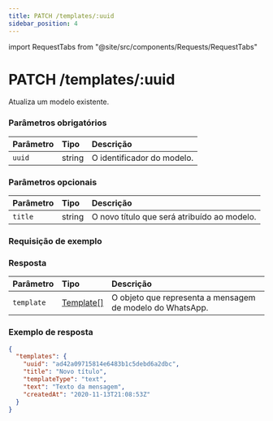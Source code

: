 ```yaml
---
title: PATCH /templates/:uuid
sidebar_position: 4
---
```


import RequestTabs from "@site/src/components/Requests/RequestTabs"

# PATCH /templates/:uuid

Atualiza um modelo existente.

### Parâmetros obrigatórios

| Parâmetro | Tipo   | Descrição                  |
| :-------- | :----- | :------------------------- |
| `uuid`    | string | O identificador do modelo. |

### Parâmetros opcionais

| Parâmetro | Tipo   | Descrição                                        |
| :-------- | :----- | :----------------------------------------------- |
| `title`   | string | O novo título que será atribuído ao modelo.      |

### Requisição de exemplo

<RequestTabs endpoint='templates_api' request="patch_template"/>

### Resposta

| Parâmetro  | Tipo                                               | Descrição                                                |
| :--------- | :------------------------------------------------- | :------------------------------------------------------- |
| `template` | [Template[]](/api/reference/object_types/template) | O objeto que representa a mensagem de modelo do WhatsApp. |

### Exemplo de resposta

```json title=response.json
{
  "templates": {
    "uuid": "ad42a09715814e6483b1c5debd6a2dbc",
    "title": "Novo título",
    "templateType": "text",
    "text": "Texto da mensagem",
    "createdAt": "2020-11-13T21:08:53Z"
  }
}
```